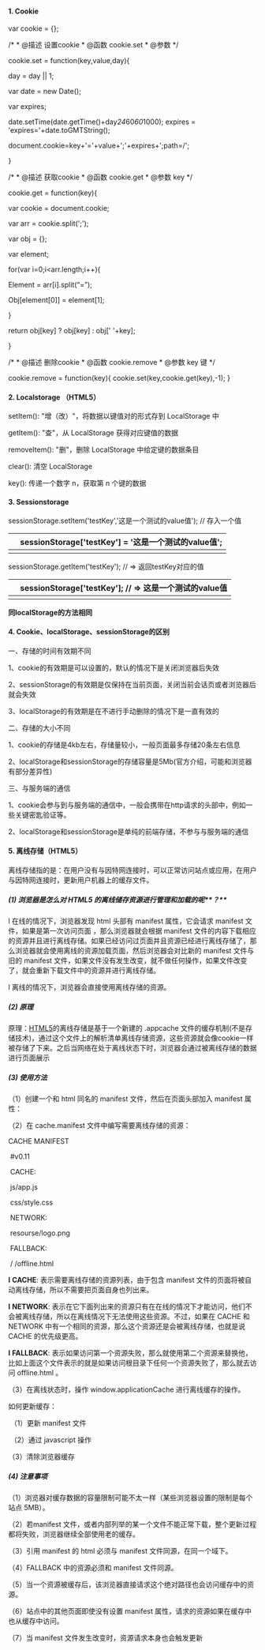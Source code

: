 #### 1. **Cookie**

var cookie = {}; 

/* * @描述 设置cookie * @函数 cookie.set * @参数 */ 

cookie.set = function(key,value,day){ 

day = day || 1; 

var date = new Date(); 

var expires; 

date.setTime(date.getTime()+day*24*60*60*1000); expires = 'expires='+date.toGMTString(); 

document.cookie=key+'='+value+';'+expires+';path=/'; 

} 

 

/* * @描述 获取cookie * @函数 cookie.get * @参数 key */ 

cookie.get = function(key){ 

var cookie = document.cookie; 

var arr = cookie.split(';'); 

var obj = {}; 

var element; 

for(var i=0;i<arr.length;i++){

Element = arr[i].split(“=”);

Obj[element[0]] = element[1];

}

return obj[key] ? obj[key] : obj[' '+key];

}

 

/* * @描述 删除cookie * @函数 cookie.remove * @参数 key 键 */ 

cookie.remove = function(key){ cookie.set(key,cookie.get(key),-1); }

 

#### 2. **Localstorage （****HTML5****）**

setItem(): "增（改）"，将数据以键值对的形式存到 LocalStorage 中

getItem(): "查"，从 LocalStorage 获得对应键值的数据

removeItem(): "删"，删除 LocalStorage 中给定键的数据条目

clear(): 清空 LocalStorage

key(): 传递一个数字 n，获取第 n 个键的数据

#### 3. **Sessionstorage**

sessionStorage.setItem('testKey','这是一个测试的value值'); // 存入一个值

|      | sessionStorage['testKey'] = '这是一个测试的value值'; |
| ---- | ---------------------------------------------------- |
|      |                                                      |

sessionStorage.getItem('testKey'); // => 返回testKey对应的值

|      | sessionStorage['testKey']; // => 这是一个测试的value值 |
| ---- | ------------------------------------------------------ |
|      |                                                        |

**同localStorage的方法相同**

#### 4. **Cookie、localStorage、sessionStorage的区别**

一、存储的时间有效期不同

1、cookie的有效期是可以设置的，默认的情况下是关闭浏览器后失效

2、sessionStorage的有效期是仅保持在当前页面，关闭当前会话页或者浏览器后就会失效

3、localStorage的有效期是在不进行手动删除的情况下是一直有效的

二、存储的大小不同

1、cookie的存储是4kb左右，存储量较小，一般页面最多存储20条左右信息

2、localStorage和sessionStorage的存储容量是5Mb(官方介绍，可能和浏览器有部分差异性)

三、与服务端的通信

1、cookie会参与到与服务端的通信中，一般会携带在http请求的头部中，例如一些关键密匙验证等。

2、localStorage和sessionStorage是单纯的前端存储，不参与与服务端的通信

#### 5. **离线存储（HTML5）**

离线存储指的是：在用户没有与因特网连接时，可以正常访问站点或应用，在用户与因特网连接时，更新用户机器上的缓存文件。

##### (1) **浏览器是怎么对 HTML5 的离线储存资源进行管理和加载的呢****？**

l 在线的情况下，浏览器发现 html 头部有 manifest 属性，它会请求 manifest 文件，如果是第一次访问页面 ，那么浏览器就会根据 manifest 文件的内容下载相应的资源并且进行离线存储。如果已经访问过页面并且资源已经进行离线存储了，那么浏览器就会使用离线的资源加载页面，然后浏览器会对比新的 manifest 文件与旧的 manifest 文件，如果文件没有发生改变，就不做任何操作，如果文件改变了，就会重新下载文件中的资源并进行离线存储。

l 离线的情况下，浏览器会直接使用离线存储的资源。

##### (2) **原理**

原理：[HTML5](https://so.csdn.net/so/search?q=HTML5&spm=1001.2101.3001.7020)的离线存储是基于一个新建的 .appcache 文件的缓存机制(不是存储技术)，通过这个文件上的解析清单离线存储资源，这些资源就会像cookie一样被存储了下来。之后当网络在处于离线状态下时，浏览器会通过被离线存储的数据进行页面展示

##### (3) **使用方法**

（1）创建一个和 html 同名的 manifest 文件，然后在页面头部加入 manifest 属性：

<html lang="en" manifest="index.manifest">

（2）在 cache.manifest 文件中编写需要离线存储的资源：

CACHE MANIFEST

​    \#v0.11

​    CACHE:

​    js/app.js

​    css/style.css

​    NETWORK:

​    resourse/logo.png

​    FALLBACK:

​    / /offline.html

**l** **CACHE**: 表示需要离线存储的资源列表，由于包含 manifest 文件的页面将被自动离线存储，所以不需要把页面自身也列出来。

**l** **NETWORK**: 表示在它下面列出来的资源只有在在线的情况下才能访问，他们不会被离线存储，所以在离线情况下无法使用这些资源。不过，如果在 CACHE 和 NETWORK 中有一个相同的资源，那么这个资源还是会被离线存储，也就是说 CACHE 的优先级更高。

**l** **FALLBACK**: 表示如果访问第一个资源失败，那么就使用第二个资源来替换他，比如上面这个文件表示的就是如果访问根目录下任何一个资源失败了，那么就去访问 offline.html 。

 

（3）在离线状态时，操作 window.applicationCache 进行离线缓存的操作。

如何更新缓存：

​    （1）更新 manifest 文件

​    （2）通过 javascript 操作

（3）清除浏览器缓存

##### (4) **注意事项**

（1）浏览器对缓存数据的容量限制可能不太一样（某些浏览器设置的限制是每个站点 5MB）。

（2）若manifest 文件，或者内部列举的某一个文件不能正常下载，整个更新过程都将失败，浏览器继续全部使用老的缓存。

（3）引用 manifest 的 html 必须与 manifest 文件同源，在同一个域下。

（4）FALLBACK 中的资源必须和 manifest 文件同源。

（5）当一个资源被缓存后，该浏览器直接请求这个绝对路径也会访问缓存中的资源。

（6）站点中的其他页面即使没有设置 manifest 属性，请求的资源如果在缓存中也从缓存中访问。

（7）当 manifest 文件发生改变时，资源请求本身也会触发更新